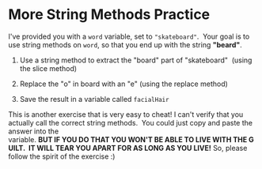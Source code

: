 # More String Methods Practice

I've provided you with a `word` variable, set to `"skateboard"`.  Your goal is to use string methods on `word`, so that you end up with the string **"beard"**. 

1.  Use a string method to extract the "board" part of "skateboard"  (using the slice method)

2.  Replace the "o" in board with an "e" (using the replace method)

3.  Save the result in a variable called `facialHair`

This is another exercise that is very easy to cheat! I can't verify that you actually call the correct string methods.  You could just copy and paste the answer into the variable. **BUT IF YOU DO THAT YOU WON'T BE ABLE TO LIVE WITH THE GUILT.  IT WILL TEAR YOU APART FOR AS LONG AS YOU LIVE!** So, please follow the spirit of the exercise :)